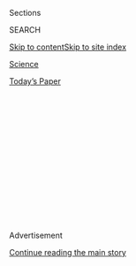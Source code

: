 <div id="app">

<div>

<div>

<div>

<div class="NYTAppHideMasthead css-1q2w90k e1suatyy0">

<div class="section css-ui9rw0 e1suatyy2">

<div class="css-eph4ug er09x8g0">

<div class="css-6n7j50">

</div>

<span class="css-1dv1kvn">Sections</span>

<div class="css-10488qs">

<span class="css-1dv1kvn">SEARCH</span>

</div>

[Skip to content](#site-content)[Skip to site
index](#site-index)

</div>

<div id="masthead-section-label" class="css-1wr3we4 eaxe0e00">

[Science](https://www.nytimes.com/section/science)

</div>

<div class="css-10698na e1huz5gh0">

</div>

</div>

<div id="masthead-bar-one" class="section hasLinks css-15hmgas e1csuq9d3">

<div class="css-uqyvli e1csuq9d0">

</div>

<div class="css-1uqjmks e1csuq9d1">

</div>

<div class="css-9e9ivx">

[](https://myaccount.nytimes.com/auth/login?response_type=cookie&client_id=vi)

</div>

<div class="css-1bvtpon e1csuq9d2">

[Today’s
Paper](https://www.nytimes.com/section/todayspaper)

</div>

</div>

</div>

</div>

<div data-aria-hidden="false">

<div id="site-content" data-role="main">

<div>

<div class="css-1aor85t" style="opacity:0.000000001;z-index:-1;visibility:hidden">

<div class="css-1hqnpie">

<div class="css-epjblv">

<span class="css-17xtcya">[Science](/section/science)</span><span class="css-x15j1o">|</span><span class="css-fwqvlz">Whence
Came Stonehenge’s Stones? Now We
Know</span>

</div>

<div class="css-k008qs">

<div class="css-1iwv8en">

<span class="css-18z7m18"></span>

<div>

</div>

</div>

<span class="css-1n6z4y">https://nyti.ms/3jUEtXw</span>

<div class="css-1705lsu">

<div class="css-4xjgmj">

<div class="css-4skfbu" data-role="toolbar" data-aria-label="Social Media Share buttons, Save button, and Comments Panel with current comment count" data-testid="share-tools">

  - 
  - 
  - 
  - 
    
    <div class="css-6n7j50">
    
    </div>

  - 
  - 

</div>

</div>

</div>

</div>

</div>

</div>

<div id="NYT_TOP_BANNER_REGION" class="css-13pd83m">

</div>

<div id="top-wrapper" class="css-1sy8kpn">

<div id="top-slug" class="css-l9onyx">

Advertisement

</div>

[Continue reading the main
story](#after-top)

<div class="ad top-wrapper" style="text-align:center;height:100%;display:block;min-height:250px">

<div id="top" class="place-ad" data-position="top" data-size-key="top">

</div>

</div>

<div id="after-top">

</div>

</div>

<div>

<div id="sponsor-wrapper" class="css-1hyfx7x">

<div id="sponsor-slug" class="css-19vbshk">

Supported by

</div>

[Continue reading the main
story](#after-sponsor)

<div id="sponsor" class="ad sponsor-wrapper" style="text-align:center;height:100%;display:block">

</div>

<div id="after-sponsor">

</div>

</div>

<div class="css-186x18t">

</div>

<div class="css-1vkm6nb ehdk2mb0">

# Whence Came Stonehenge’s Stones? Now We Know

</div>

Last year archaeologists pinpointed the origin of many of the ancient
monument’s massive stones. A new study identifies the source of the
rest.

<div class="css-79elbk" data-testid="photoviewer-wrapper">

<div class="css-z3e15g" data-testid="photoviewer-wrapper-hidden">

</div>

<div class="css-1a48zt4 ehw59r15" data-testid="photoviewer-children">

![<span class="css-16f3y1r e13ogyst0" data-aria-hidden="true">Stonehenge,
roughly 5,000 years old, is made up of two kinds of stones, called
bluestones and sarsens, the latter of which weigh 25 tons on
average.</span><span class="css-cnj6d5 e1z0qqy90" itemprop="copyrightHolder"><span class="css-1ly73wi e1tej78p0">Credit...</span><span><span>Finnbarr
Webster/Getty
Images</span></span></span>](https://static01.nyt.com/images/2020/08/04/science/29SCI-STONEHENGE1/29SCI-STONEHENGE1-articleLarge.jpg?quality=75&auto=webp&disable=upscale)

</div>

</div>

<div class="css-18e8msd">

<div class="css-vp77d3 epjyd6m0">

<div class="css-1baulvz">

By <span class="css-1baulvz last-byline" itemprop="name">Franz
Lidz</span>

</div>

</div>

  - July 29,
    2020

  - 
    
    <div class="css-4xjgmj">
    
    <div class="css-d8bdto" data-role="toolbar" data-aria-label="Social Media Share buttons, Save button, and Comments Panel with current comment count" data-testid="share-tools">
    
      - 
      - 
      - 
      - 
        
        <div class="css-6n7j50">
        
        </div>
    
      - 
      - 
    
    </div>
    
    </div>

</div>

</div>

<div class="section meteredContent css-1r7ky0e" name="articleBody" itemprop="articleBody">

<div class="css-1fanzo5 StoryBodyCompanionColumn">

<div class="css-53u6y8">

Back in the 30s — the 1130s — the Welsh cleric Geoffrey of Monmouth
created the impression that Stonehenge was built as a memorial to a
bunch of British nobles slain by the Saxons. In his “[Historia Regum
Britanniae](https://en.wikipedia.org/wiki/Historia_Regum_Britanniae),”
Geoffrey tells us that Merlin, the wizard of Arthurian legend, was
enlisted to move a ring of giant mystical stones from Mount Killaraus in
Ireland to what is commonly believed to be Salisbury Plain, a chalk
plateau in southern England, where Stonehenge is located.

Back in the 50s — the 1950s — a chunk of rock went missing from the
magical tumble of megaliths that now compose Stonehenge. The chunk, a
three-and-a-half foot cylindrical core, had been drilled out of one of
the site’s massive sarsen stones during repairs and taken home by an
employee of the diamond-cutting firm that carried out the work.

The core, [recently
repatriated](https://www.nytimes.com/2019/05/08/world/europe/uk-stonehenge-missing-piece.html)
after 60 years, turned out to be pivotal to an [academic
paper](https://advances.sciencemag.org/content/6/31/eabc0133) published
on Wednesday in the journal Science Advances. The study pinpointed the
source of the sarsens, a mystery that has long bedeviled geologists and
archaeologists.

</div>

</div>

<div class="css-1fanzo5 StoryBodyCompanionColumn">

<div class="css-53u6y8">

Although the project did not identify the specific spot where the stones
came from, Mike Pitts, editor of the magazine British Archaeology,
believes that the discovery makes the search for sarsen quarries a
realistic option. “If we can find them, we could learn about how they
were dressed and moved, and importantly we might be able to date that
activity,” he said. “Dating matters, because then we can say what else
was present in the landscape at the same time, what was old or gone and
what was still to come — other sites are better dated — and of course
who actually built the
thing.”

</div>

</div>

<div class="css-79elbk" data-testid="photoviewer-wrapper">

<div class="css-z3e15g" data-testid="photoviewer-wrapper-hidden">

</div>

<div class="css-1a48zt4 ehw59r15" data-testid="photoviewer-children">

![<span class="css-16f3y1r e13ogyst0" data-aria-hidden="true">Archaeological
excavations on Stonehenge in
1958.</span><span class="css-cnj6d5 e1z0qqy90" itemprop="copyrightHolder"><span class="css-1ly73wi e1tej78p0">Credit...</span><span>English
Heritage, via
Reuters</span></span>](https://static01.nyt.com/images/2020/08/04/science/29SCI-STONEHENGE2/merlin_154554093_fb698f44-04d0-45d1-a05a-284be387cfc0-articleLarge.jpg?quality=75&auto=webp&disable=upscale)

</div>

</div>

<div class="css-1fanzo5 StoryBodyCompanionColumn">

<div class="css-53u6y8">

Two kinds of stones make up the roughly 5,000-year-old monument known as
Stonehenge. A small inner horseshoe consists of 2- to 4-ton blocks of
varied geology, called bluestone after the bluish-gray hue they have
when wet or freshly broken. The sarsens, sandstone slabs that weigh 20
tons on average, form Stonehenge’s enormous central horseshoe, the
uprights and lintels of the ragged outer circle, as well as the outlying
Heel Stone, Slaughter Stone and Station Stones.

Geologists determined nearly a century ago that the bluestones were
dragged, carried or rolled to Stonehenge from somewhere in the Preseli
Hills in western Wales, some 180 miles away. Last year a team of
archaeologists led by Michael Parker Pearson of University College
London revealed evidence of the exact location of two of the quarries.

As for the sarsens, conventional wisdom holds that they derived from
deposits on the highest points of the Marlborough Downs, 18 miles north
of Stonehenge.

David Nash, a geomorphologist at the University of Brighton and lead
author on the new sarsen study, said the idea that the slabs hailed from
the Downs dates to the writings of William Lambarde, a 16th-century
antiquarian.

</div>

</div>

<div class="css-1fanzo5 StoryBodyCompanionColumn">

<div class="css-53u6y8">

“Lambarde came to that conclusion based on little more than the
appearance of the stones on the Downs and their similarity to those at
Stonehenge,” Dr. Nash said. “This idea has stuck around for more than
400 years but has never been tested.”

Dr. Nash has traced the source of almost all the sarsens to West Woods,
on the southern edge of the Downs and several miles closer to
Stonehenge. His team analyzed the geochemical fingerprint of the 52
sarsens that remain in situ at the ancient site.

The breakthrough came last summer when the long-lost core from Stone 58
was returned to English Heritage, the charity that manages Stonehenge.
The sarsen cylinder offered Dr. Nash the unique opportunity to analyze a
sample unaffected by surface weathering, which can slightly alter the
chemical composition. Drilling through the ancient stones is now
discouraged.

“There are literally thousands of pieces of sarsen sitting in museums
across Britain,” he said. “However, to my knowledge, the core from 58 is
the only piece where we can identify precisely which stone it came
from.”

</div>

</div>

<div class="css-79elbk" data-testid="photoviewer-wrapper">

<div class="css-z3e15g" data-testid="photoviewer-wrapper-hidden">

</div>

<div class="css-1a48zt4 ehw59r15" data-testid="photoviewer-children">

<div class="css-1xdhyk6 erfvjey0">

<span class="css-1ly73wi e1tej78p0">Image</span>

<div class="css-zjzyr8">

<div data-testid="lazyimage-container" style="height:257.77777777777777px">

</div>

</div>

</div>

<span class="css-16f3y1r e13ogyst0" data-aria-hidden="true">David Nash,
a geomorphologist at University of Brighton, examining a core from Stone
58 that was stolen in the 1950s and was recently
repatriated.</span><span class="css-cnj6d5 e1z0qqy90" itemprop="copyrightHolder"><span class="css-1ly73wi e1tej78p0">Credit...</span><span>Sam
Frost/English Heritage</span></span>

</div>

</div>

<div class="css-1fanzo5 StoryBodyCompanionColumn">

<div class="css-53u6y8">

To determine its chemical makeup, researchers used a variety of
noninvasive spectrometry techniques. Once the geochemical signature was
established, they sampled sarsens from 20 locations **** across southern
England, including six on the Downs. A data set comparison resulted in a
single match, West Woods.

Only two of the sarsens, Stones 26 and 160, appear to have come from
elsewhere in the region. “The biggest surprise for me was finding out
that the chemistry of the remaining sarsens was so consistent,” said Dr.
Nash. “I expected a little more variability.”

</div>

</div>

<div class="css-1fanzo5 StoryBodyCompanionColumn">

<div class="css-53u6y8">

The only other authority thought to have linked West Woods and
Stonehenge is John Aubrey, biographer and philosopher who surveyed the
monument in the 17th century and was the first to record a ring of 56
chalk pits, now called Aubrey Holes. “Aubrey reckoned that he’d found
the source of Stonehenge’s sarsens, a large quarry pit just 14 miles
north of Stonehenge,” said Dr. Parker Pearson. “Given that West Woods is
around 15 miles away, it’s very possible that he got it right the first
time\! And it’s taken us 340 years to find out again.”

For his part, Dr. Nash writes it off to archaeologists “not seeing the
wood for the trees.”

Or perhaps leaving stones unturned.

***\[*[*Like the Science Times page on
Facebook.*](http://on.fb.me/1paTQ1h)** ****** *| Sign up for the*
**[*Science Times newsletter.*](http://nyti.ms/1MbHaRU)*\]***

</div>

</div>

<div>

</div>

</div>

<div>

</div>

<div>

</div>

<div>

</div>

<div>

<div id="bottom-wrapper" class="css-1ede5it">

<div id="bottom-slug" class="css-l9onyx">

Advertisement

</div>

[Continue reading the main
story](#after-bottom)

<div id="bottom" class="ad bottom-wrapper" style="text-align:center;height:100%;display:block;min-height:90px">

</div>

<div id="after-bottom">

</div>

</div>

</div>

</div>

</div>

## Site Index

<div>

</div>

## Site Information Navigation

  - [© <span>2020</span> <span>The New York Times
    Company</span>](https://help.nytimes.com/hc/en-us/articles/115014792127-Copyright-notice)

<!-- end list -->

  - [NYTCo](https://www.nytco.com/)
  - [Contact
    Us](https://help.nytimes.com/hc/en-us/articles/115015385887-Contact-Us)
  - [Work with us](https://www.nytco.com/careers/)
  - [Advertise](https://nytmediakit.com/)
  - [T Brand Studio](http://www.tbrandstudio.com/)
  - [Your Ad
    Choices](https://www.nytimes.com/privacy/cookie-policy#how-do-i-manage-trackers)
  - [Privacy](https://www.nytimes.com/privacy)
  - [Terms of
    Service](https://help.nytimes.com/hc/en-us/articles/115014893428-Terms-of-service)
  - [Terms of
    Sale](https://help.nytimes.com/hc/en-us/articles/115014893968-Terms-of-sale)
  - [Site
    Map](https://spiderbites.nytimes.com)
  - [Help](https://help.nytimes.com/hc/en-us)
  - [Subscriptions](https://www.nytimes.com/subscription?campaignId=37WXW)

</div>

</div>

</div>

</div>
